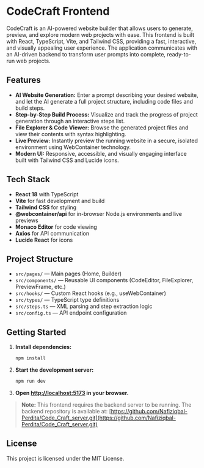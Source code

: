 # CodeCraft Frontend

CodeCraft is an AI-powered website builder that allows users to generate, preview, and explore modern web projects with ease. This frontend is built with React, TypeScript, Vite, and Tailwind CSS, providing a fast, interactive, and visually appealing user experience. The application communicates with an AI-driven backend to transform user prompts into complete, ready-to-run web projects.

## Features

- **AI Website Generation:** Enter a prompt describing your desired website, and let the AI generate a full project structure, including code files and build steps.
- **Step-by-Step Build Process:** Visualize and track the progress of project generation through an interactive steps list.
- **File Explorer & Code Viewer:** Browse the generated project files and view their contents with syntax highlighting.
- **Live Preview:** Instantly preview the running website in a secure, isolated environment using WebContainer technology.
- **Modern UI:** Responsive, accessible, and visually engaging interface built with Tailwind CSS and Lucide icons.

## Tech Stack

- **React 18** with TypeScript
- **Vite** for fast development and build
- **Tailwind CSS** for styling
- **@webcontainer/api** for in-browser Node.js environments and live previews
- **Monaco Editor** for code viewing
- **Axios** for API communication
- **Lucide React** for icons

## Project Structure

- `src/pages/` — Main pages (Home, Builder)
- `src/components/` — Reusable UI components (CodeEditor, FileExplorer, PreviewFrame, etc.)
- `src/hooks/` — Custom React hooks (e.g., useWebContainer)
- `src/types/` — TypeScript type definitions
- `src/steps.ts` — XML parsing and step extraction logic
- `src/config.ts` — API endpoint configuration

## Getting Started

1. **Install dependencies:**
   ```sh
   npm install
   ```
2. **Start the development server:**
   ```sh
   npm run dev
   ```
3. **Open [http://localhost:5173](http://localhost:5173) in your browser.**

> **Note:** This frontend requires the backend server to be running. The backend repository is available at:
> [https://github.com/Nafiziqbal-Perdita/Code_Craft_server.git](https://github.com/Nafiziqbal-Perdita/Code_Craft_server.git)

## License

This project is licensed under the MIT License.
